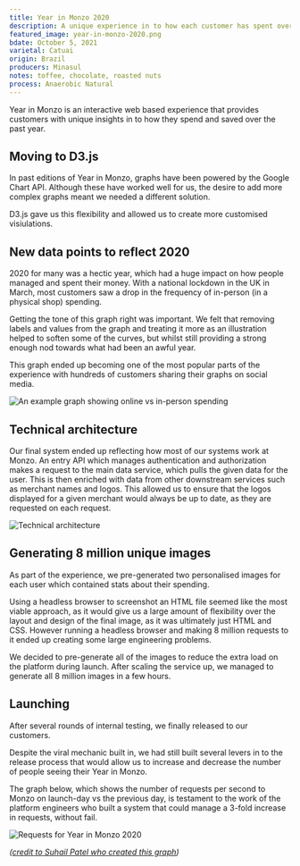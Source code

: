 ```yaml
---
title: Year in Monzo 2020
description: A unique experience in to how each customer has spent over the past year
featured_image: year-in-monzo-2020.png
bdate: October 5, 2021
varietal: Catuai
origin: Brazil
producers: Minasul
notes: toffee, chocolate, roasted nuts
process: Anaerobic Natural
---
```


Year in Monzo is an interactive web based experience that provides customers with unique insights in to how they spend and saved over the past year.

## Moving to D3.js

In past editions of Year in Monzo, graphs have been powered by the Google Chart API. Although these have worked well for us, the desire to add more complex graphs meant we needed a different solution.

D3.js gave us this flexibility and allowed us to create more customised visiulations.

## New data points to reflect 2020

2020 for many was a hectic year, which had a huge impact on how people managed and spent their money. With a national lockdown in the UK in March, most customers saw a drop in the frequency of in-person (in a physical shop) spending.

Getting the tone of this graph right was important. We felt that removing labels and values from the graph and treating it more as an illustration helped to soften some of the curves, but whilst still providing a strong enough nod towards what had been an awful year.

This graph ended up becoming one of the most popular parts of the experience with hundreds of customers sharing their graphs on social media.

![An example graph showing online vs in-person spending](/img/year-in-monzo-2020/online-in-person.jpeg)

## Technical architecture

Our final system ended up reflecting how most of our systems work at Monzo. An entry API which manages authentication and authorization makes a request to the main data service, which pulls the given data for the user. This is then enriched with data from other downstream services such as merchant names and logos. This allowed us to ensure that the logos displayed for a given merchant would always be up to date, as they are requested on each request.

![Technical architecture](/img/year-in-monzo-2020/technical-architecture.png)

## Generating 8 million unique images

As part of the experience, we pre-generated two personalised images for each user which contained stats about their spending.

Using a headless browser to screenshot an HTML file seemed like the most viable approach, as it would give us a large amount of flexibility over the layout and design of the final image, as it was ultimately just HTML and CSS. However running a headless browser and making 8 million requests to it ended up creating some large engineering problems.

We decided to pre-generate all of the images to reduce the extra load on the platform during launch. After scaling the service up, we managed to generate all 8 million images in a few hours.

## Launching

After several rounds of internal testing, we finally released to our customers.

Despite the viral mechanic built in, we had still built several levers in to the release process that would allow us to increase and decrease the number of people seeing their Year in Monzo.

The graph below, which shows the number of requests per second to Monzo on launch-day vs the previous day, is testament to the work of the platform engineers who built a system that could manage a 3-fold increase in requests, without fail.

![Requests for Year in Monzo 2020](/img/year-in-monzo-2020/platform-requests.jpeg)

_([credit to Suhail Patel who created this graph](https://twitter.com/suhailpatel/status/1348990329077301250!))_

